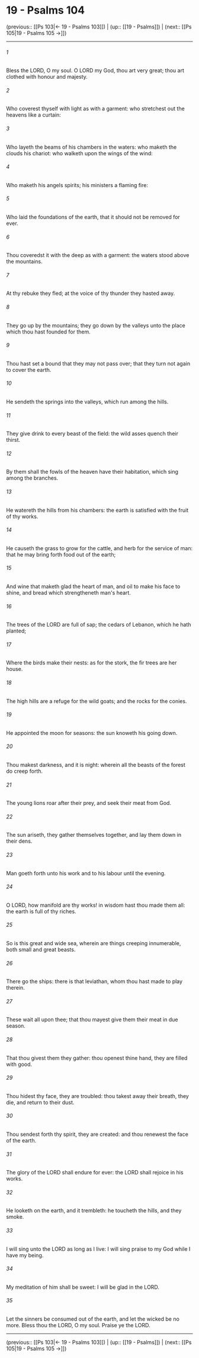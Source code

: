 # 19 - Psalms 104

(previous:: [[Ps 103|← 19 - Psalms 103]]) | (up:: [[19 - Psalms]]) | (next:: [[Ps 105|19 - Psalms 105 →]])

***


###### 1 
Bless the LORD, O my soul. O LORD my God, thou art very great; thou art clothed with honour and majesty. 

###### 2 
Who coverest thyself with light as with a garment: who stretchest out the heavens like a curtain: 

###### 3 
Who layeth the beams of his chambers in the waters: who maketh the clouds his chariot: who walketh upon the wings of the wind: 

###### 4 
Who maketh his angels spirits; his ministers a flaming fire: 

###### 5 
Who laid the foundations of the earth, that it should not be removed for ever. 

###### 6 
Thou coveredst it with the deep as with a garment: the waters stood above the mountains. 

###### 7 
At thy rebuke they fled; at the voice of thy thunder they hasted away. 

###### 8 
They go up by the mountains; they go down by the valleys unto the place which thou hast founded for them. 

###### 9 
Thou hast set a bound that they may not pass over; that they turn not again to cover the earth. 

###### 10 
He sendeth the springs into the valleys, which run among the hills. 

###### 11 
They give drink to every beast of the field: the wild asses quench their thirst. 

###### 12 
By them shall the fowls of the heaven have their habitation, which sing among the branches. 

###### 13 
He watereth the hills from his chambers: the earth is satisfied with the fruit of thy works. 

###### 14 
He causeth the grass to grow for the cattle, and herb for the service of man: that he may bring forth food out of the earth; 

###### 15 
And wine that maketh glad the heart of man, and oil to make his face to shine, and bread which strengtheneth man's heart. 

###### 16 
The trees of the LORD are full of sap; the cedars of Lebanon, which he hath planted; 

###### 17 
Where the birds make their nests: as for the stork, the fir trees are her house. 

###### 18 
The high hills are a refuge for the wild goats; and the rocks for the conies. 

###### 19 
He appointed the moon for seasons: the sun knoweth his going down. 

###### 20 
Thou makest darkness, and it is night: wherein all the beasts of the forest do creep forth. 

###### 21 
The young lions roar after their prey, and seek their meat from God. 

###### 22 
The sun ariseth, they gather themselves together, and lay them down in their dens. 

###### 23 
Man goeth forth unto his work and to his labour until the evening. 

###### 24 
O LORD, how manifold are thy works! in wisdom hast thou made them all: the earth is full of thy riches. 

###### 25 
So is this great and wide sea, wherein are things creeping innumerable, both small and great beasts. 

###### 26 
There go the ships: there is that leviathan, whom thou hast made to play therein. 

###### 27 
These wait all upon thee; that thou mayest give them their meat in due season. 

###### 28 
That thou givest them they gather: thou openest thine hand, they are filled with good. 

###### 29 
Thou hidest thy face, they are troubled: thou takest away their breath, they die, and return to their dust. 

###### 30 
Thou sendest forth thy spirit, they are created: and thou renewest the face of the earth. 

###### 31 
The glory of the LORD shall endure for ever: the LORD shall rejoice in his works. 

###### 32 
He looketh on the earth, and it trembleth: he toucheth the hills, and they smoke. 

###### 33 
I will sing unto the LORD as long as I live: I will sing praise to my God while I have my being. 

###### 34 
My meditation of him shall be sweet: I will be glad in the LORD. 

###### 35 
Let the sinners be consumed out of the earth, and let the wicked be no more. Bless thou the LORD, O my soul. Praise ye the LORD.

***

(previous:: [[Ps 103|← 19 - Psalms 103]]) | (up:: [[19 - Psalms]]) | (next:: [[Ps 105|19 - Psalms 105 →]])
